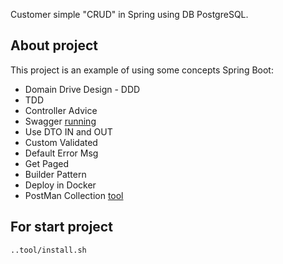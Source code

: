 Customer simple "CRUD" in Spring using DB PostgreSQL.

## About project

This project is an example of using some concepts Spring Boot:
- Domain Drive Design - DDD
- TDD
- Controller Advice
- Swagger [running](http://localhost:8080/swagger-ui.html#/)
- Use DTO IN and OUT 
- Custom Validated 
- Default Error Msg 
- Get Paged
- Builder Pattern
- Deploy in Docker
- PostMan Collection [tool](/tools/PostManCollection/)   

## For start project

```console
..tool/install.sh
```
